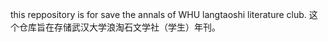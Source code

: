 this reppository is for save the annals of WHU langtaoshi literature club.
这个仓库旨在存储武汉大学浪淘石文学社（学生）年刊。
